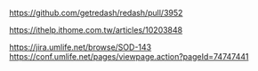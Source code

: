 https://github.com/getredash/redash/pull/3952

https://ithelp.ithome.com.tw/articles/10203848


https://jira.umlife.net/browse/SOD-143
https://conf.umlife.net/pages/viewpage.action?pageId=74747441